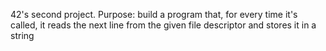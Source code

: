 42's second project.
Purpose: build a program that, for every time it's called, it reads the next line
from the given file descriptor and stores it in a string

